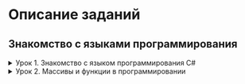 
# Описание заданий

## Знакомство с языками программирования
<details>
<summary>Урок 1. Знакомство с языком программирования С#</summary>

---

* **001_Greater_or_less** - Задача 2: Напишите программу, которая на вход принимает два числа и выдаёт, какое число большее, а какое меньшее.

* **002_Maximum_of_three** - Задача 4: Напишите программу, которая принимает на вход три числа и выдаёт максимальное из этих чисел.

* **003_Even_or_odd** - Задача 6: Напишите программу, которая на вход принимает число и выдаёт, является ли число чётным (делится ли оно на два без остатка).

* **004_Even_number_to_N** - Задача 8: Напишите программу, которая на вход принимает число (N), а на выходе показывает все чётные числа от 1 до N.
</details>

<details>
<summary>Урок 2. Массивы и функции в программировании</summary>

---

* **005_The_second_number_of_three** - Задача 10: Напишите программу, которая принимает на вход трёхзначное число и на выходе показывает вторую цифру этого числа.

* **006_Three_or_not** - Задача 13: Напишите программу, которая выводит третью цифру заданного числа или сообщает, что третьей цифры нет.

* **007_Day_of_the_number** - Задача 15: Напишите программу, которая принимает на вход цифру, обозначающую день недели, и проверяет, является ли этот день выходным.
</details>